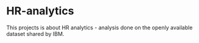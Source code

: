 # HR-analytics

This projects is about HR analytics - analysis done on the openly available dataset shared by IBM. 
